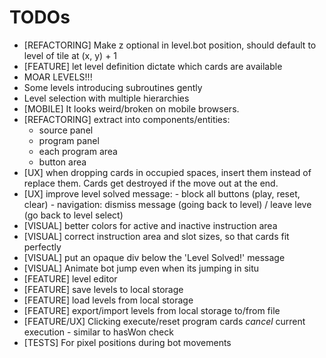 TODOs
=====

* [REFACTORING] Make z optional in level.bot position, should default to level of tile at (x, y) + 1
* [FEATURE] let level definition dictate which cards are available
* MOAR LEVELS!!!
* Some levels introducing subroutines gently
* Level selection with multiple hierarchies
* [MOBILE] It looks weird/broken on mobile browsers.
* [REFACTORING] extract into components/entities:
    * source panel
    * program panel
    * each program area
    * button area
* [UX] when dropping cards in occupied spaces, insert them instead of replace them. Cards get destroyed if the move out at the end.
* [UX] improve level solved message:
       - block all buttons (play, reset, clear)
       - navigation: dismiss message (going back to level) / leave leve (go back to level select)
* [VISUAL] better colors for active and inactive instruction area
* [VISUAL] correct instruction area and slot sizes, so that cards fit perfectly
* [VISUAL] put an opaque div below the 'Level Solved!' message
* [VISUAL] Animate bot jump even when its jumping in situ
* [FEATURE] level editor
* [FEATURE] save levels to local storage
* [FEATURE] load levels from local storage
* [FEATURE] export/import levels from local storage to/from file
* [FEATURE/UX] Clicking execute/reset program cards *cancel* current execution - similar to hasWon check
* [TESTS] For pixel positions during bot movements
